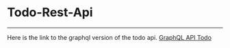 # Todo-Rest-Api
----
Here is the link to the graphql version of the todo api. [GraphQL API Todo](https://github.com/Timiemmy/Todo-GraphQL-API)
